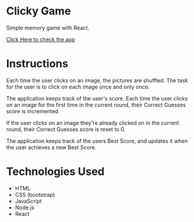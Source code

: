 # Clicky Game

Simple memory game with React. 

[Click Here to check the app](https://murmuring-headland-32941.herokuapp.com)


# Instructions

Each time the user clicks on an image, the pictures are shuffled. The task for the user is to click on each image once and only once.

The application keeps track of the user's score. Each time the user clicks on an image for the first time in the current round, their Correct Guesses score is incremented

If the user clicks on an image they're already clicked on in the current round, their Correct Guesses score is reset to 0.

The application keeps track of the users Best Score, and updates it when the user achieves a new Best Score.

# Technologies Used

* HTML
* CSS (bootstrap)
* JavaScript
* Node.js
* React

